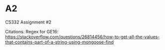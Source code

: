 # A2
CS332 Assignment #2

Citations: 
Regex for GE16: https://stackoverflow.com/questions/26814456/how-to-get-all-the-values-that-contains-part-of-a-string-using-mongoose-find
